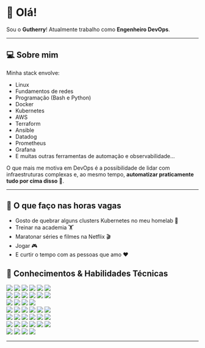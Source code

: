 # 👋 Olá!

Sou o **Gutherry**! Atualmente trabalho como **Engenheiro DevOps**.

---

## 💻 Sobre mim

Minha stack envolve:

- Linux
- Fundamentos de redes
- Programação (Bash e Python)
- Docker
- Kubernetes
- AWS
- Terraform
- Ansible
- Datadog
- Prometheus
- Grafana
- E muitas outras ferramentas de automação e observabilidade...

O que mais me motiva em DevOps é a possibilidade de lidar com infraestruturas complexas e, ao mesmo tempo, **automatizar praticamente tudo por cima disso**  🧡.

---

## 🎯 O que faço nas horas vagas

- Gosto de quebrar alguns clusters Kubernetes no meu homelab 🧪
- Treinar na academia 🏋️
- Maratonar séries e filmes na Netflix 🎬
- Jogar 🎮
- E curtir o tempo com as pessoas que amo ❤️


## 🚀 Conhecimentos & Habilidades Técnicas

<p align="left">
  <!-- Linha 1 -->
  <img src="https://img.shields.io/badge/Jenkins-D24939?style=flat&logo=jenkins&logoColor=white" />
  <img src="https://img.shields.io/badge/DevOps-000000?style=flat&logo=devops&logoColor=white" />
  <img src="https://img.shields.io/badge/Git-F05032?style=flat&logo=git&logoColor=white" />
  <img src="https://img.shields.io/badge/Ansible-EE0000?style=flat&logo=ansible&logoColor=white" />
  <img src="https://img.shields.io/badge/Networking-006400?style=flat&logo=cisco&logoColor=white" />
  <img src="https://img.shields.io/badge/Linux-FCC624?style=flat&logo=linux&logoColor=black" />
  <br/>

  <!-- Linha 2 -->
  <img src="https://img.shields.io/badge/Programming-333333?style=flat&logo=codeforces&logoColor=white" />
  <img src="https://img.shields.io/badge/Python-3776AB?style=flat&logo=python&logoColor=white" />
  <img src="https://img.shields.io/badge/Go-00ADD8?style=flat&logo=go&logoColor=white" />
  <img src="https://img.shields.io/badge/Scripts-4B8BBE?style=flat&logo=gnubash&logoColor=white" />
  <img src="https://img.shields.io/badge/Kubernetes-326CE5?style=flat&logo=kubernetes&logoColor=white" />
  <img src="https://img.shields.io/badge/Prometheus-E6522C?style=flat&logo=prometheus&logoColor=white" />
  <br/>

  <!-- Linha 3 -->
  <img src="https://img.shields.io/badge/Cloud-4285F4?style=flat&logo=cloud&logoColor=white" />
  <img src="https://img.shields.io/badge/AWS-232F3E?style=flat&logo=amazonaws&logoColor=white" />
  <img src="https://img.shields.io/badge/Azure-0078D4?style=flat&logo=microsoftazure&logoColor=white" />
  <img src="https://img.shields.io/badge/Security-FF0000?style=flat&logo=security&logoColor=white" />
  <br/>

  <!-- Linha 4 -->
  <img src="https://img.shields.io/badge/OS-000000?style=flat&logo=ubuntu&logoColor=white" />
  <img src="https://img.shields.io/badge/Monitoring-FF9900?style=flat&logo=grafana&logoColor=white" />
  <img src="https://img.shields.io/badge/ElasticSearch-005571?style=flat&logo=elasticsearch&logoColor=white" />
  <img src="https://img.shields.io/badge/Virtualization-003366?style=flat&logo=vmware&logoColor=white" />
  <img src="https://img.shields.io/badge/DNS-005A9C?style=flat&logo=cloudflare&logoColor=white" />
  <img src="https://img.shields.io/badge/Miscellaneous-808080?style=flat&logo=readthedocs&logoColor=white" />
  <br/>

  <!-- Linha 5 -->
  <img src="https://img.shields.io/badge/Testing-FFA500?style=flat&logo=testinglibrary&logoColor=white" />
  <img src="https://img.shields.io/badge/Databases-4479A1?style=flat&logo=mysql&logoColor=white" />
  <img src="https://img.shields.io/badge/Regex-000000?style=flat&logo=regex&logoColor=white" />
  <img src="https://img.shields.io/badge/Sys%20Design-4682B4?style=flat&logo=airplayaudio&logoColor=white" />
  <img src="https://img.shields.io/badge/Hardware-8A2BE2?style=flat&logo=circuitverse&logoColor=white" />
  <img src="https://img.shields.io/badge/Big%20Data-000000?style=flat&logo=apachehadoop&logoColor=white" />
  <br/>

  <!-- Linha 6 -->
  <img src="https://img.shields.io/badge/Certificates-FFD700?style=flat&logo=bookstack&logoColor=white" />
  <img src="https://img.shields.io/badge/Containers-2496ED?style=flat&logo=docker&logoColor=white" />
  <img src="https://img.shields.io/badge/SQL-CC2927?style=flat&logo=microsoftsqlserver&logoColor=white" />
  <img src="https://img.shields.io/badge/OpenShift-EE0000?style=flat&logo=redhatopenshift&logoColor=white" />
  <img src="https://img.shields.io/badge/Storage-708090?style=flat&logo=simpleicons&logoColor=white" />
  <img src="https://img.shields.io/badge/HR-FF69B4?style=flat&logo=workplace&logoColor=white" />
  <br/>

  <!-- Linha 7 -->
  <img src="https://img.shields.io/badge/Terraform-623CE4?style=flat&logo=terraform&logoColor=white" />
  <img src="https://img.shields.io/badge/MongoDB-47A248?style=flat&logo=mongodb&logoColor=white" />
  <img src="https://img.shields.io/badge/Puppet-FFAE1A?style=flat&logo=puppet&logoColor=white" />
  <img src="https://img.shields.io/badge/Distributed-FF4500?style=flat&logo=apachekafka&logoColor=white" />
</p>

---

